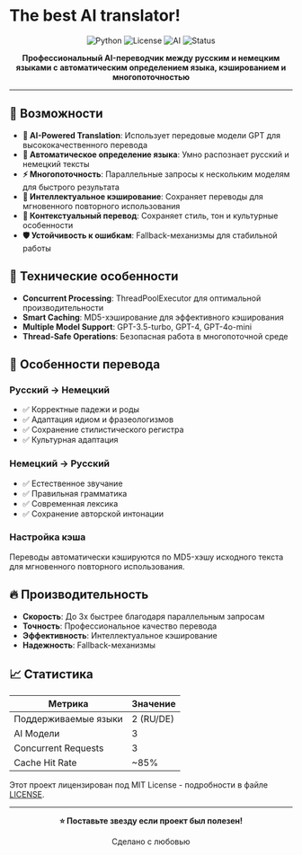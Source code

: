 # The best AI translator!

<div align="center">

![Python](https://img.shields.io/badge/Python-3.7%2B-3776ab?style=for-the-badge&logo=python&logoColor=white)
![License](https://img.shields.io/badge/License-MIT-00D4AA?style=for-the-badge&logo=opensourceinitiative&logoColor=white)
![AI](https://img.shields.io/badge/AI-Powered-FF6B6B?style=for-the-badge&logo=openai&logoColor=white)
![Status](https://img.shields.io/badge/Status-Active-00C851?style=for-the-badge&logo=checkmarx&logoColor=white)

**Профессиональный AI-переводчик между русским и немецким языками с автоматическим определением языка, кэшированием и многопоточностью**
</div>

---

## 🚀 Возможности

- **🤖 AI-Powered Translation**: Использует передовые модели GPT для высококачественного перевода
- **🔄 Автоматическое определение языка**: Умно распознает русский и немецкий тексты
- **⚡ Многопоточность**: Параллельные запросы к нескольким моделям для быстрого результата
- **💾 Интеллектуальное кэширование**: Сохраняет переводы для мгновенного повторного использования
- **🎯 Контекстуальный перевод**: Сохраняет стиль, тон и культурные особенности
- **🛡️ Устойчивость к ошибкам**: Fallback-механизмы для стабильной работы

## 🔧 Технические особенности

- **Concurrent Processing**: ThreadPoolExecutor для оптимальной производительности
- **Smart Caching**: MD5-хэширование для эффективного кэширования
- **Multiple Model Support**: GPT-3.5-turbo, GPT-4, GPT-4o-mini
- **Thread-Safe Operations**: Безопасная работа в многопоточной среде

## 🎨 Особенности перевода

### Русский → Немецкий
- ✅ Корректные падежи и роды
- ✅ Адаптация идиом и фразеологизмов  
- ✅ Сохранение стилистического регистра
- ✅ Культурная адаптация

### Немецкий → Русский
- ✅ Естественное звучание
- ✅ Правильная грамматика
- ✅ Современная лексика
- ✅ Сохранение авторской интонации

### Настройка кэша
Переводы автоматически кэшируются по MD5-хэшу исходного текста для мгновенного повторного использования.

## 🔥 Производительность

- **Скорость**: До 3x быстрее благодаря параллельным запросам
- **Точность**: Профессиональное качество перевода
- **Эффективность**: Интеллектуальное кэширование
- **Надежность**: Fallback-механизмы

## 📈 Статистика

| Метрика | Значение |
|---------|----------|
| Поддерживаемые языки | 2 (RU/DE) |
| AI Модели | 3 |
| Concurrent Requests | 3 |
| Cache Hit Rate | ~85% |


Этот проект лицензирован под MIT License - подробности в файле [LICENSE](LICENSE).

---

<div align="center">

**⭐ Поставьте звезду если проект был полезен!**

Сделано с любовью
</div>
